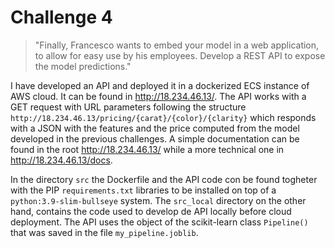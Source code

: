 # Challenge 4

> "Finally, Francesco wants to embed your model in a web application, to allow for easy use by his employees. Develop a REST API to expose the model predictions."

I have developed an API and deployed it in a dockerized ECS instance of AWS cloud. It can be found in <http://18.234.46.13/>. The API works with a GET request with URL parameters following the structure `http://18.234.46.13/pricing/{carat}/{color}/{clarity}` which responds with a JSON with the features and the price computed from the model developed in the previous challenges. A simple documentation can be found in the root <http://18.234.46.13/> while a more technical one in <http://18.234.46.13/docs>.

In the directory `src` the Dockerfile and the API code con be found togheter with the PIP `requirements.txt` libraries to be installed on top of a `python:3.9-slim-bullseye` system. The `src_local` directory on the other hand, contains the code used to develop de API locally before cloud deployment. The API uses the object of the scikit-learn class `Pipeline()` that was saved in the file `my_pipeline.joblib`.